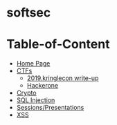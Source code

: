 # softsec

# Table-of-Content
  * [Home Page](https://psinghbh.github.io/softsec.github.io)
  * [CTFs](https://github.com/psinghbh/softsec.github.io/tree/master/ctf)
    * [2019.kringlecon write-up](https://github.com/psinghbh/softsec.github.io/tree/master/ctf/2019.kringlecon)
    * [Hackerone](https://github.com/psinghbh/softsec.github.io/tree/master/ctf/hackerone)
  * [Crypto]()
  * [SQL Injection]()
  * [Sessions/Presentations]()
  * [XSS]()
